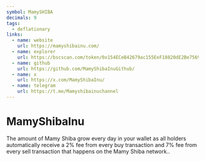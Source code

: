 ```yaml
---
symbol: MamySHIBA
decimals: 9
tags:
  - deflationary
links:
  - name: website
    url: https://mamyshibainu.com/
  - name: explorer
    url: https://bscscan.com/token/0x154ECeB42679ac155EeF18820dE2Be75699263A8
  - name: github
    url: https://github.com/MamyShibaInuGithub/
  - name: x
    url: https://x.com/MamyShibaInu/
  - name: telegram
    url: https://t.me/Mamyshibainuchannel
---
```


# MamyShibaInu

The amount of Mamy Shiba grow every day in your wallet as all holders automatically receive a 2% fee from every buy transaction and 7% fee from every sell transaction that happens on the Mamy Shiba network..
